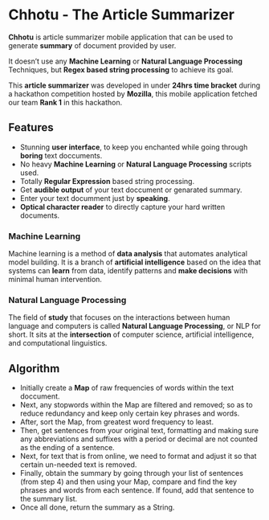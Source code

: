 # Chhotu - The Article Summarizer

**Chhotu** is article summarizer mobile application that can be used to generate **summary** of document provided by user.

It doesn’t use any **Machine Learning** or **Natural Language Processing** Techniques, but **Regex based string processing** to achieve its goal. 

This **article summarizer** was developed in under **24hrs time bracket** during a hackathon competition hosted by **Mozilla**, 
this mobile application fetched our team **Rank 1** in this hackathon. 

## Features
-	Stunning **user interface**, to keep you enchanted while going through **boring** text doccuments.
-	No heavy **Machine Learning** or **Natural Language Processing** scripts used.
-	Totally **Regular Expression** based string processing.
-	Get **audible output** of your text doccument or genarated summary.
- Enter your text documment just by **speaking**.
-	**Optical character reader** to directly capture your hard written documents.

### Machine Learning
Machine learning is a method of **data analysis** that automates analytical model building. It is a branch of **artificial intelligence** based on the idea that systems can **learn** from data, identify patterns and **make decisions** with minimal human intervention.

### Natural Language Processing
The field of **study** that focuses on the interactions between human language and computers is called **Natural Language Processing**, or NLP for short. It sits at the **intersection** of computer science, artificial intelligence, and computational linguistics.

## Algorithm
- Initially create a **Map** of raw frequencies of words within the text doccument.
- Next, any stopwords within the Map are filtered and removed; so as to reduce redundancy and keep only certain key phrases and words.
- After, sort the Map, from greatest word frequency to least.
- Then, get sentences from your original text, formatting and making sure any abbreviations and suffixes with a period or decimal are not counted as the ending of a sentence.
- Next, for text that is from online, we need to format and adjust it so that certain un-needed text is removed.
- Finally, obtain the summary by going through your list of sentences (from step 4) and then using your Map, compare and find the key phrases and words from each sentence. If found, add that sentence to the summary list.
- Once all done, return the summary as a String.
